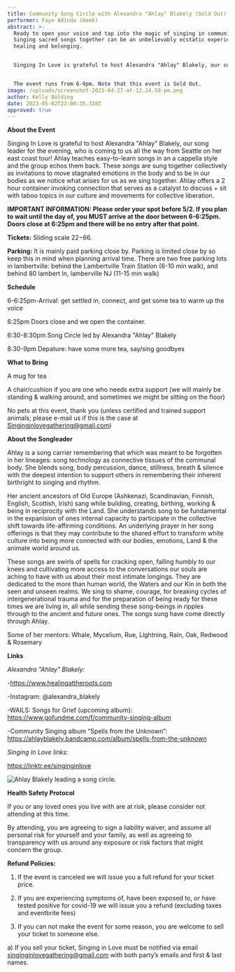 ```yaml
---
title: Community Song Circle with Alexandra "Ahlay" Blakely (Sold Out)
performer: Faye Adinda (Hoek)
abstract: >-
  Ready to open your voice and tap into the magic of singing in community?
  Singing sacred songs together can be an unbelievably ecstatic experience of
  healing and belonging.


  Singing In Love is grateful to host Alexandra "Ahlay" Blakely, our song leader for the evening, who is coming to us all the way from Seattle on her east coast tour! Ahlay teaches easy-to-learn songs in an a cappella style and the group echos them back. These songs are sung together collectively as invitations to move stagnated emotions in the body and to be in our bodies as we notice what arises for us as we sing together. Ahlay offers a 2 hour container invoking connection that serves as a catalyst to discuss + sit with taboo topics in our culture and movements for collective liberation.


  The event runs from 6-9pm. Note that this event is Sold Out. 
image: /uploads/screenshot-2023-04-27-at-12.24.59-pm.png
author: Kelly Bolding
date: 2023-05-02T22:00:35.328Z
approved: true
---
```

**About the Event**

Singing In Love is grateful to host Alexandra "Ahlay" Blakely, our song leader for the evening, who is coming to us all the way from Seattle on her east coast tour! Ahlay teaches easy-to-learn songs in an a cappella style and the group echos them back. These songs are sung together collectively as invitations to move stagnated emotions in the body and to be in our bodies as we notice what arises for us as we sing together. Ahlay offers a 2 hour container invoking connection that serves as a catalyst to discuss + sit with taboo topics in our culture and movements for collective liberation.

**IMPORTANT INFORMATION: Please order your spot before 5/2. If you plan to wait until the day of, you MUST arrive at the door between 6-6:25pm. Doors close at 6:25pm and there will be no entry after that point.**

**Tickets:** Sliding scale $22-$66.

**Parking:** It is mainly paid parking close by. Parking is limited close by so keep this in mind when planning arrival time. There are two free parking lots in lambertville: behind the Lambertville Train Station (6-10 min walk), and behind 80 lambert ln, lamberville NJ (11-15 min walk)

**Schedule**

6-6:25pm-Arrival: get settled in, connect, and get some tea to warm up the voice

6:25pm Doors close and we open the container.

6:30-8:30pm Song Circle led by Alexandra "Ahlay" Blakely

8:30-9pm Depature: have some more tea, say/sing goodbyes

**What to Bring**

A mug for tea

A chair/cushion if you are one who needs extra support (we will mainly be standing & walking around, and sometimes we might be sitting on the floor)

No pets at this event, thank you (unless certified and trained support animals; please e-mail us if this is the case at Singinginlovegathering@gmail.com)

**About the Songleader**

Ahlay is a song carrier remembering that which was meant to be forgotten in her lineages: song technology as connective tissues of the communal body. She blends song, body percussion, dance, stillness, breath & silence with the deepest intention to support others in remembering their inherent birthright to singing and rhythm.

Her ancient ancestors of Old Europe (Ashkenazi, Scandinavian, Finnish, English, Scottish, Irish) sang while building, creating, birthing, working & being in reciprocity with the Land. She understands song to be fundamental in the expanision of ones internal capacity to participate in the collective shift towards life-affirming conditions. An underlying prayer in her song offerings is that they may contribute to the shared effort to transform white culture into being more connected with our bodies, emotions, Land & the animate world around us.

These songs are swirls of spells for cracking open, falling humbly to our knees and cultivating more access to the conversations our souls are aching to have with us about their most intimate longings. They are dedicated to the more than human world, the Waters and our Kin in both the seen and unseen realms. We sing to shame, courage, for breaking cycles of intergenerational trauma and for the preparation of being ready for these times we are living in, all while sending these song-beings in ripples through to the ancient and future ones. The songs sung have come directly through Ahlay.

Some of her mentors: Whale, Mycelium, Rue, Lightning, Rain, Oak, Redwood & Rosemary

**Links**

*Alexandra "Ahlay" Blakely:*

\-https://www.healingattheroots.com

\-Instagram: @alexandra_blakely

\-WAILS: Songs for Grief (upcoming album): https://www.gofundme.com/f/community-singing-album

\-Community Singing album “Spells from the Unknown”: https://ahlayblakely.bandcamp.com/album/spells-from-the-unknown

*Singing In Love links:*

https://linktr.ee/singinginlove

![Ahlay Blakely leading a song circle.](/uploads/ahlay.jpeg "Ahlay Blakely leading a song circle.")

**Health Safety Protocol**

If you or any loved ones you live with are at risk, please consider not attending at this time.

By attending, you are agreeing to sign a liability waiver, and assume all personal risk for yourself and your family, as well as agreeing to transparency with us around any exposure or risk factors that might concern the group.

**Refund Policies:**

1. If the event is canceled we will issue you a full refund for your ticket price.

2. If you are experiencing symptoms of, have been exposed to, or have tested positive for covid-19 we will issue you a refund (excluding taxes and eventbrite fees)

3. If you can not make the event for some reason, you are welcome to sell your ticket to someone else.

a) If you sell your ticket, Singing in Love must be notified via email singinginlovegathering@gmail.com with both party’s emails and first & last names.